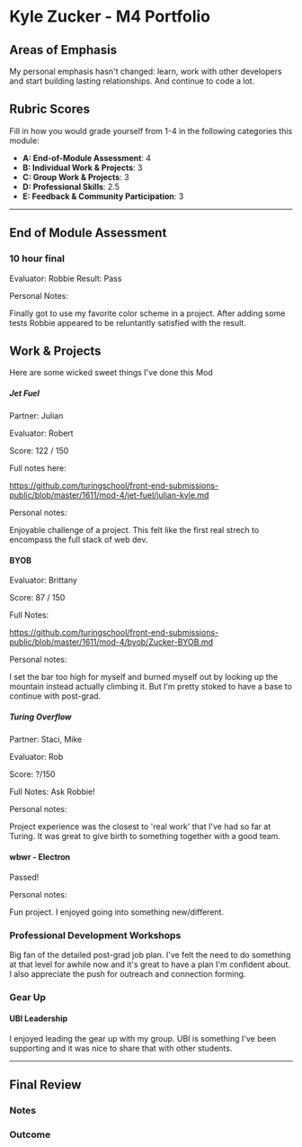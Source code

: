 # Kyle Zucker - M4 Portfolio 

## Areas of Emphasis

My personal emphasis hasn't changed: learn, work with other developers and start building lasting relationships. And continue to code a lot. 

## Rubric Scores

Fill in how you would grade yourself from 1-4 in the following categories this module:

* **A: End-of-Module Assessment**: 4
* **B: Individual Work & Projects**: 3
* **C: Group Work & Projects**: 3
* **D: Professional Skills**: 2.5
* **E: Feedback & Community Participation**: 3

-----------------------

## End of Module Assessment

### 10 hour final
Evaluator: Robbie
Result: Pass 

Personal Notes:

Finally got to use my favorite color scheme in a project. After adding some tests Robbie appeared to be reluntantly satisfied with the result. 


## Work & Projects

Here are some wicked sweet things I've done this Mod

##### Jet Fuel

Partner: Julian

Evaluator: Robert

Score: 122 / 150

Full notes here: 

https://github.com/turingschool/front-end-submissions-public/blob/master/1611/mod-4/jet-fuel/julian-kyle.md

Personal notes: 

Enjoyable challenge of a project. This felt like the first real strech to encompass the full stack of web dev. 


#### BYOB

Evaluator: Brittany 

Score: 87 / 150

Full Notes:

https://github.com/turingschool/front-end-submissions-public/blob/master/1611/mod-4/byob/Zucker-BYOB.md

Personal notes: 

I set the bar too high for myself and burned myself out by looking up the mountain instead actually climbing it. But I'm pretty stoked to have a base to continue with post-grad.


##### Turing Overflow

Partner: Staci, Mike

Evaluator: Rob

Score: ?/150

Full Notes: Ask Robbie!

Personal notes:

Project experience was the closest to 'real work' that I've had so far at Turing. It was great to give birth to something together with a good team. 


#### wbwr - Electron

Passed! 

Personal notes: 

Fun project. I enjoyed going into something new/different. 


### Professional Development Workshops

Big fan of the detailed post-grad job plan. I've felt the need to do something at that level for awhile now and it's great to have a plan I'm confident about. I also appreciate the push for outreach and connection forming. 


### Gear Up
#### UBI Leadership

I enjoyed leading the gear up with my group. UBI is something I've been supporting and it was nice to share that with other students.


------------------

## Final Review

### Notes

### Outcome

